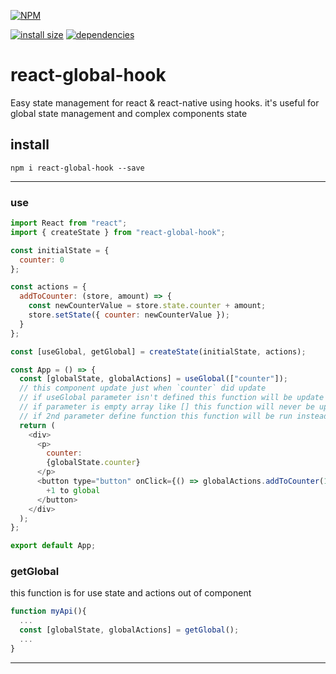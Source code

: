 [![NPM](https://nodei.co/npm/react-global-hook.png)](https://nodei.co/npm/react-global-hook/)

[![install size](https://packagephobia.now.sh/badge?p=react-global-hook)](https://packagephobia.now.sh/result?p=react-global-hook) [![dependencies](https://david-dm.org/hosseinmd/react-global-hook.svg)](https://david-dm.org/hosseinmd/react-global-hook.svg)

# react-global-hook

Easy state management for react & react-native using hooks.
it's useful for global state management and complex components state

## install

```npm
npm i react-global-hook --save
```

---

### use

```javascript
import React from "react";
import { createState } from "react-global-hook";

const initialState = {
  counter: 0
};

const actions = {
  addToCounter: (store, amount) => {
    const newCounterValue = store.state.counter + amount;
    store.setState({ counter: newCounterValue });
  }
};

const [useGlobal, getGlobal] = createState(initialState, actions);

const App = () => {
  const [globalState, globalActions] = useGlobal(["counter"]);
  // this component update just when `counter` did update
  // if useGlobal parameter isn't defined this function will be update at any change state
  // if parameter is empty array like [] this function will never be update
  // if 2nd parameter define function this function will be run instead update componentF
  return (
    <div>
      <p>
        counter:
        {globalState.counter}
      </p>
      <button type="button" onClick={() => globalActions.addToCounter(1)}>
        +1 to global
      </button>
    </div>
  );
};

export default App;
```

### getGlobal

this function is for use state and actions out of component

```javascript
function myApi(){
  ...
  const [globalState, globalActions] = getGlobal();
  ...
}

```

---
